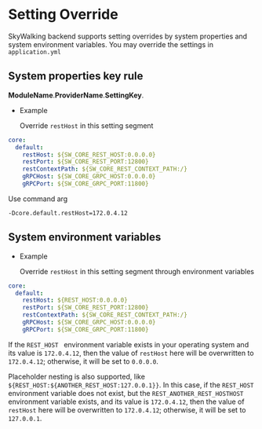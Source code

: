 # Setting Override
SkyWalking backend supports setting overrides by system properties and system environment variables. 
You may override the settings in `application.yml`

## System properties key rule
**ModuleName**.**ProviderName**.**SettingKey**.

- Example

  Override `restHost` in this setting segment
  
```yaml
core:
  default:
    restHost: ${SW_CORE_REST_HOST:0.0.0.0}
    restPort: ${SW_CORE_REST_PORT:12800}
    restContextPath: ${SW_CORE_REST_CONTEXT_PATH:/}
    gRPCHost: ${SW_CORE_GRPC_HOST:0.0.0.0}
    gRPCPort: ${SW_CORE_GRPC_PORT:11800}
```

Use command arg
```
-Dcore.default.restHost=172.0.4.12
```

## System environment variables
- Example

  Override `restHost` in this setting segment through environment variables
  
```yaml
core:
  default:
    restHost: ${REST_HOST:0.0.0.0}
    restPort: ${SW_CORE_REST_PORT:12800}
    restContextPath: ${SW_CORE_REST_CONTEXT_PATH:/}
    gRPCHost: ${SW_CORE_GRPC_HOST:0.0.0.0}
    gRPCPort: ${SW_CORE_GRPC_PORT:11800}
```

If the `REST_HOST ` environment variable exists in your operating system and its value is `172.0.4.12`, 
then the value of `restHost` here will be overwritten to `172.0.4.12`; otherwise, it will be set to `0.0.0.0`.

Placeholder nesting is also supported, like `${REST_HOST:${ANOTHER_REST_HOST:127.0.0.1}}`.
In this case, if the `REST_HOST ` environment variable does not exist, but the ```REST_ANOTHER_REST_HOSTHOST``` 
environment variable exists, and its value is `172.0.4.12`, then the value of `restHost` here will be overwritten to `172.0.4.12`;
otherwise, it will be set to `127.0.0.1`.
